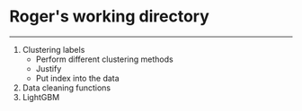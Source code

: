 # Roger's working directory
---
1. Clustering labels
	- Perform different clustering methods
	- Justify
	- Put index into the data
2. Data cleaning functions
3. LightGBM
